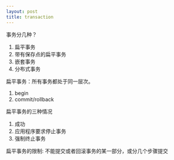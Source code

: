 ```yaml
---
layout: post
title: transaction
---
```


事务分几种？

1. 扁平事务
2. 带有保存点的扁平事务
3. 嵌套事务
4. 分布式事务

扁平事务：所有事务都处于同一层次。
1. begin
2. commit/rollback

扁平事务的三种情况
1. 成功
2. 应用程序要求停止事务
3. 强制终止事务

扁平事务的限制: 不能提交或者回滚事务的某一部分，或分几个步骤提交
